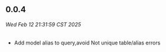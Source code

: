 ## 0.0.4

###### Wed Feb 12 21:31:59 CST 2025

- Add model alias to query,avoid Not unique table/alias errors
